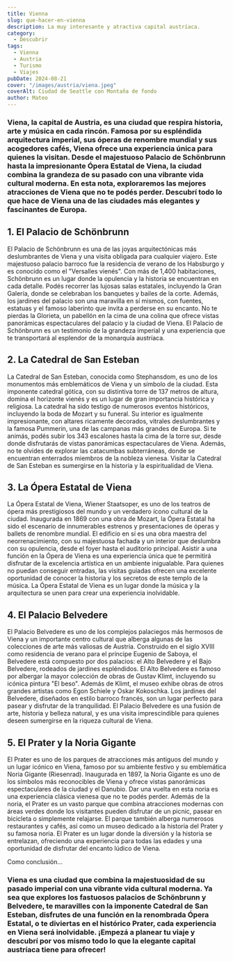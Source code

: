 ```yaml
---
title: Vienna
slug: que-hacer-en-vienna
description: La muy interesante y atractiva capital austríaca.
category:
  - Descubrir
tags:
  - Vienna  
  - Austria
  - Turismo
  - Viajes
pubDate: 2024-08-21
cover: "/images/austria/viena.jpeg"
coverAlt: Ciudad de Seattle con Montaña de fondo
author: Mateo 
---
```


### Viena, la capital de Austria, es una ciudad que respira historia, arte y música en cada rincón. Famosa por su espléndida arquitectura imperial, sus óperas de renombre mundial y sus acogedores cafés, Viena ofrece una experiencia única para quienes la visitan. Desde el majestuoso Palacio de Schönbrunn hasta la impresionante Ópera Estatal de Viena, la ciudad combina la grandeza de su pasado con una vibrante vida cultural moderna. En esta nota, exploraremos las mejores atracciones de Viena que no te podés perder. Descubrí todo lo que hace de Viena una de las ciudades más elegantes y fascinantes de Europa.

## 1. El Palacio de Schönbrunn 

El Palacio de Schönbrunn es una de las joyas arquitectónicas más deslumbrantes de Viena y una visita obligada para cualquier viajero. Este majestuoso palacio barroco fue la residencia de verano de los Habsburgo y es conocido como el "Versalles vienés". Con más de 1,400 habitaciones, Schönbrunn es un lugar donde la opulencia y la historia se encuentran en cada detalle. Podés recorrer las lujosas salas estatales, incluyendo la Gran Galería, donde se celebraban los banquetes y bailes de la corte. Además, los jardines del palacio son una maravilla en sí mismos, con fuentes, estatuas y el famoso laberinto que invita a perderse en su encanto. No te pierdas la Glorieta, un pabellón en la cima de una colina que ofrece vistas panorámicas espectaculares del palacio y la ciudad de Viena. El Palacio de Schönbrunn es un testimonio de la grandeza imperial y una experiencia que te transportará al esplendor de la monarquía austríaca.

## 2. La Catedral de San Esteban 

La Catedral de San Esteban, conocida como Stephansdom, es uno de los monumentos más emblemáticos de Viena y un símbolo de la ciudad. Esta imponente catedral gótica, con su distintiva torre de 137 metros de altura, domina el horizonte vienés y es un lugar de gran importancia histórica y religiosa. La catedral ha sido testigo de numerosos eventos históricos, incluyendo la boda de Mozart y su funeral. Su interior es igualmente impresionante, con altares ricamente decorados, vitrales deslumbrantes y la famosa Pummerin, una de las campanas más grandes de Europa. Si te animás, podés subir los 343 escalones hasta la cima de la torre sur, desde donde disfrutarás de vistas panorámicas espectaculares de Viena. Además, no te olvides de explorar las catacumbas subterráneas, donde se encuentran enterrados miembros de la nobleza vienesa. Visitar la Catedral de San Esteban es sumergirse en la historia y la espiritualidad de Viena.

## 3. La Ópera Estatal de Viena 

La Ópera Estatal de Viena, Wiener Staatsoper, es uno de los teatros de ópera más prestigiosos del mundo y un verdadero ícono cultural de la ciudad. Inaugurada en 1869 con una obra de Mozart, la Ópera Estatal ha sido el escenario de innumerables estrenos y presentaciones de óperas y ballets de renombre mundial. El edificio en sí es una obra maestra del neorrenacimiento, con su majestuosa fachada y un interior que deslumbra con su opulencia, desde el foyer hasta el auditorio principal. Asistir a una función en la Ópera de Viena es una experiencia única que te permitirá disfrutar de la excelencia artística en un ambiente inigualable. Para quienes no puedan conseguir entradas, las visitas guiadas ofrecen una excelente oportunidad de conocer la historia y los secretos de este templo de la música. La Ópera Estatal de Viena es un lugar donde la música y la arquitectura se unen para crear una experiencia inolvidable.

## 4. El Palacio Belvedere 

El Palacio Belvedere es uno de los complejos palaciegos más hermosos de Viena y un importante centro cultural que alberga algunas de las colecciones de arte más valiosas de Austria. Construido en el siglo XVIII como residencia de verano para el príncipe Eugenio de Saboya, el Belvedere está compuesto por dos palacios: el Alto Belvedere y el Bajo Belvedere, rodeados de jardines espléndidos. El Alto Belvedere es famoso por albergar la mayor colección de obras de Gustav Klimt, incluyendo su icónica pintura "El beso". Además de Klimt, el museo exhibe obras de otros grandes artistas como Egon Schiele y Oskar Kokoschka. Los jardines del Belvedere, diseñados en estilo barroco francés, son un lugar perfecto para pasear y disfrutar de la tranquilidad. El Palacio Belvedere es una fusión de arte, historia y belleza natural, y es una visita imprescindible para quienes deseen sumergirse en la riqueza cultural de Viena.

## 5. El Prater y la Noria Gigante 

El Prater es uno de los parques de atracciones más antiguos del mundo y un lugar icónico en Viena, famoso por su ambiente festivo y su emblemática Noria Gigante (Riesenrad). Inaugurada en 1897, la Noria Gigante es uno de los símbolos más reconocibles de Viena y ofrece vistas panorámicas espectaculares de la ciudad y el Danubio. Dar una vuelta en esta noria es una experiencia clásica vienesa que no te podés perder. Además de la noria, el Prater es un vasto parque que combina atracciones modernas con áreas verdes donde los visitantes pueden disfrutar de un picnic, pasear en bicicleta o simplemente relajarse. El parque también alberga numerosos restaurantes y cafés, así como un museo dedicado a la historia del Prater y su famosa noria. El Prater es un lugar donde la diversión y la historia se entrelazan, ofreciendo una experiencia para todas las edades y una oportunidad de disfrutar del encanto lúdico de Viena.

Como conclusión...

### Viena es una ciudad que combina la majestuosidad de su pasado imperial con una vibrante vida cultural moderna. Ya sea que explores los fastuosos palacios de Schönbrunn y Belvedere, te maravilles con la imponente Catedral de San Esteban, disfrutes de una función en la renombrada Ópera Estatal, o te diviertas en el histórico Prater, cada experiencia en Viena será inolvidable. ¡Empezá a planear tu viaje y descubrí por vos mismo todo lo que la elegante capital austríaca tiene para ofrecer!
